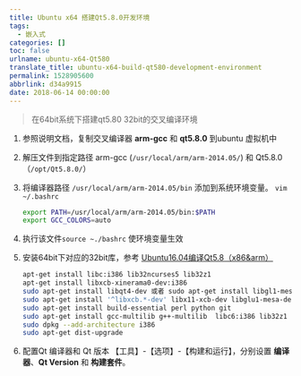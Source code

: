 ```yaml
---
title: Ubuntu x64 搭建Qt5.8.0开发环境
tags:
  - 嵌入式
categories: []
toc: false
urlname: ubuntu-x64-Qt580
translate_title: ubuntu-x64-build-qt580-development-environment
permalink: 1528905600
abbrlink: d34a9915
date: 2018-06-14 00:00:00
---
```


> 在64bit系统下搭建qt5.80 32bit的交叉编译环境

1. 参照说明文档，复制交叉编译器 **arm-gcc** 和 **qt5.8.0** 到ubuntu 虚拟机中

2. 解压文件到指定路径 arm-gcc (`/usr/local/arm/arm-2014.05/`)  和 Qt5.8.0（`/opt/Qt5.8.0/`）

3. 将编译器路径 `/usr/local/arm/arm-2014.05/bin` 添加到系统环境变量。 `vim ~/.bashrc`

   ```bash
   export PATH=/usr/local/arm/arm-2014.05/bin:$PATH
   export GCC_COLORS=auto
   ```

4. 执行该文件`source ~./bashrc` 使环境变量生效

5. 安装64bit下对应的32bit库，参考 [Ubuntu16.04编译Qt5.8（x86&arm）](https://blog.csdn.net/u010875635/article/details/72793957)

   ```bash
   apt-get install libc:i386 lib32ncurses5 lib32z1
   apt-get install libxcb-xinerama0-dev:i386
   sudo apt-get install libqt4-dev 或者 sudo apt-get install libgl1-mesa-dev 或者 libgl1-mesa-dev 或者 libglu1-mesa-dev
   sudo apt-get install '^libxcb.*-dev' libx11-xcb-dev libglu1-mesa-dev libxrender-dev libxi-dev
   sudo apt-get install build-essential perl python git
   sudo apt-get install gcc-multilib g++-multilib  libc6:i386 lib32z1
   sudo dpkg --add-architecture i386
   sudo apt-get dist-upgrade
   ```

6. 配置Qt 编译器和 Qt 版本
  【工具】-【选项】-【构建和运行】，分别设置 **编译器**、**Qt Version** 和 **构建套件**。